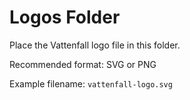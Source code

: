 # Logos Folder

Place the Vattenfall logo file in this folder.

Recommended format: SVG or PNG

Example filename: `vattenfall-logo.svg`